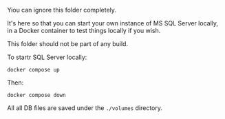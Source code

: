 Yiou can ignore this folder completely.

It's here so that you can start your own instance of MS SQL Server locally, in a Docker container to test things locally if you wish.

This folder should not be part of any build.

To startr SQL Server locally:

``
docker compose up
``

Then:

``
docker compose down
``

All all DB files are saved under the ``./volumes`` directory.





